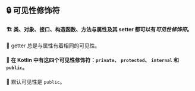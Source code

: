 ## 🔒 可见性修饰符

#### 🏗️ 类、对象、接口、构造函数、方法与属性及其 setter 都可以有*可见性修饰符*。

👀 getter 总是与属性有着相同的可见性。

#### 🔑 在 Kotlin 中有这四个可见性修饰符：`private`、 `protected`、 `internal` 和 `public`。

🌟 默认可见性是 `public`。
